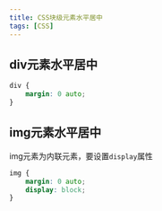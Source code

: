 ```yaml
---
title: CSS块级元素水平居中
tags: [CSS]
---
```


## div元素水平居中

```css
div {
    margin: 0 auto;
}
```

## img元素水平居中

img元素为内联元素，要设置`display`属性

```css
img {
    margin: 0 auto;
    display: block;
}
```